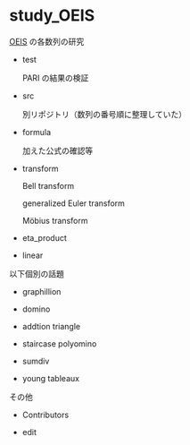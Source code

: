 # study_OEIS

[OEIS](https://oeis.org/) の各数列の研究

- test
 
    PARI の結果の検証

- src

    別リポジトリ（数列の番号順に整理していた）
    
- formula

    加えた公式の確認等
    
- transform

    Bell transform
    
    generalized Euler transform

    Möbius transform
    
- eta_product

- linear

以下個別の話題

- graphillion

- domino

- addtion triangle

- staircase polyomino

- sumdiv

- young tableaux

その他

- Contributors

- edit



